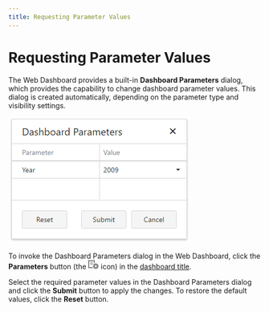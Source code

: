 ```yaml
---
title: Requesting Parameter Values
---
```

# Requesting Parameter Values
The Web Dashboard provides a built-in **Dashboard Parameters** dialog, which provides the capability to change dashboard parameter values. This dialog is created automatically, depending on the parameter type and visibility settings.

![Parameters_DashboardParametersDialog_Web](../../../../images/img21818.png)

To invoke the Dashboard Parameters dialog in the Web Dashboard, click the **Parameters** button (the ![Parameters_ParametersButtonWin_Title](../../../../images/img21814.png) icon) in the [dashboard title](../../dashboard-layout/dashboard-title.md).

Select the required parameter values in the Dashboard Parameters dialog and click the **Submit** button to apply the changes. To restore the default values, click the **Reset** button.